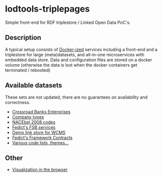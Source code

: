 # lodtools-triplepages

Simple front-end for RDF triplestore / Linked Open Data PoC's.

## Description

A typical setup consists of [Docker-ized](DOCKERS.md) services including a front-end and a triplestore for large (meta)datasets, and all-in-one microservices with embedded data store.
Data and configuration files are stored on a docker volume
(otherwise the data is lost when the docker containers get terminated / rebooted)

## Available datasets

These sets are not updated, there are no guarantees on availability and correctness.

  * [Crossroad Banks Enterprises](doc/CBE_NACEBEL.md)
  * [Company types](doc/CBE_NACEBEL.md)
  * [NACEbel 2008 codes](doc/CBE_NACEBEL.md)
  * [Fedict's FSB services](doc/FSB.md) 
  * [Demo link store for WCMS](https://github.com/Fedict/lod-link/blob/master/README.md)
  * [Fedict's Framework Contracts](doc/PROCUREMENT.md)
  * [Various code lists, themes...](https://github.com/Fedict/lod-vocab/blob/master/README.md)
  
  ## Other
  
   * [Visualization in the browser](https://github.com/Fedict/lod-triplewalk/blob/master/README.md)


